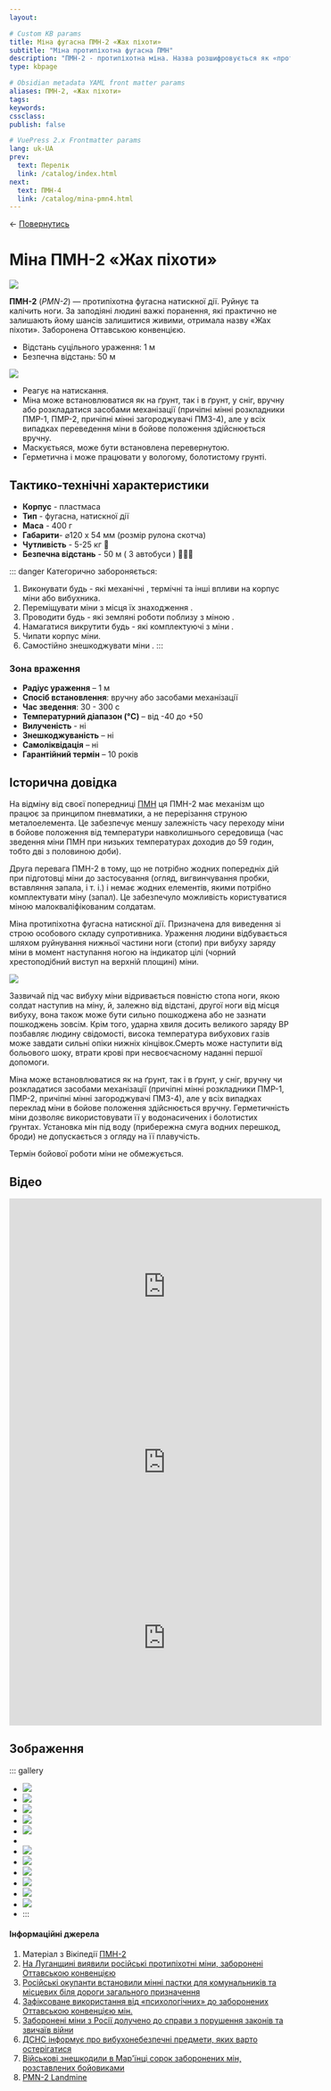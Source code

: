 ```yaml
---
layout:

# Custom KB params
title: Міна фугасна ПМН-2 «Жах піхоти»
subtitle: "Міна протипіхотна фугасна ПМН"
description: "ПМН-2 - протипіхотна міна. Назва розшифровується як «протипіхотна міна натискна»."
type: kbpage

# Obsidian metadata YAML front matter params
aliases: ПМН-2, «Жах піхоти»
tags:
keywords:
cssclass:
publish: false

# VuePress 2.x Frontmatter params
lang: uk-UA
prev:
  text: Перелік
  link: /catalog/index.html
next:
  text: ПМН-4
  link: /catalog/mina-pmn4.html
---
```


← [Повернутись](./index.md)

# Міна ПМН-2 «Жах піхоти»

![](./assets/pmn-2_7.png)

**ПМН-2** (_PMN-2_) — протипіхотна фугасна натискної дії. Руйнує та калічить ноги. За заподіяні людині важкі поранення, які практично не залишають йому шансів залишитися живими, отримала назву «Жах піхоти». Заборонена Оттавською конвенцією.

- Відстань суцільного ураження: 1 м
- Безпечна відстань: 50 м

![](./assets/distance-1.svg)

- Реагує на натискання.
- Міна може встановлюватися як на ґрунт, так і в ґрунт, у сніг, вручну або розкладатися засобами механізації (причіпні мінні розкладники ПМР-1, ПМР-2, причіпні мінні загороджувачі ПМЗ-4), але у всіх випадках переведення міни в бойове положення здійснюється вручну.
- Маскуєтьяся, може бути встановлена перевернутою.
- Герметична і може працювати у вологому, болотистому грунті.

## Тактико-технічні характеристики

- **Корпус** - пластмаса
- **Тип** - фугасна, натискної дії
- **Маса** - 400 г
- **Габарити**- ⌀120 х 54 мм (розмір рулона скотча)
- **Чутливість** - 5-25 кг 🐐
- **Безпечна відстань** - 50 м ( 3 автобуси ) 🚌🚌🚌

::: danger Категорично забороняється:

1. Виконувати будь - які механічні , термічні та інші впливи на корпус міни або вибухника.
2. Переміщувати міни з місця їх знаходження .
3. Проводити будь - які земляні роботи поблизу з міною .
4. Намагатися викрутити будь - які комплектуючі з міни .
5. Чипати корпус міни.
6. Самостійно знешкоджувати міни .
   :::

### Зона враження

- **Радіус ураження** – 1 м
- **Спосіб встановлення**: вручну або засобами механізації
- **Час зведення**: 30 - 300 с
- **Температурний діапазон (°C)** – від -40 до +50
- **Вилученість** - ні
- **Знешкоджуваність** – ні
- **Самоліквідація** – ні
- **Гарантійний термін** – 10 років

## Історична довідка

На відміну від своєї попередниці [ПМН](./mina-pmn.md) ця ПМН-2 має механізм що працює за принципом пневматики, а не перерізання струною металоелемента. Це забезпечує меншу залежність часу переходу міни в бойове положення від температури навколишнього середовища (час зведення міни ПМН при низьких температурах доходив до 59 годин, тобто дві з половиною доби).

Друга перевага ПМН-2 в тому, що не потрібно жодних попередніх дій при підготовці міни до застосування (огляд, вигвинчування пробки, вставляння запала, і т. і.) і немає жодних елементів, якими потрібно комплектувати міну (запал). Це забезпечуло можливість користуватися міною малокваліфікованим солдатам.

Міна протипіхотна фугасна натискної дії. Призначена для виведення зі строю особового складу супротивника. Ураження людини відбувається шляхом руйнування нижньої частини ноги (стопи) при вибуху заряду міни в момент наступання ногою на індикатор цілі (чорний хрестоподібний виступ на верхній площині) міни.

![](./assets/pfm_14.png)

Зазвичай під час вибуху міни відривається повністю стопа ноги, якою солдат наступив на міну, й, залежно від відстані, другої ноги від місця вибуху, вона також може бути сильно пошкоджена або не зазнати пошкоджень зовсім.
Крім того, ударна хвиля досить великого заряду ВР позбавляє людину свідомості, висока температура вибухових газів може завдати сильні опіки нижніх кінцівок.Смерть може наступити від больового шоку, втрати крові при несвоєчасному наданні першої допомоги.

Міна може встановлюватися як на ґрунт, так і в ґрунт, у сніг, вручну чи розкладатися засобами механізації (причіпні мінні розкладники ПМР-1, ПМР-2, причіпні мінні загороджувачі ПМЗ-4), але у всіх випадках переклад міни в бойове положення здійснюється вручну. Герметичність міни дозволяє використовувати її у водонасичених і болотистих ґрунтах. Установка мін під воду (прибережна смуга водних перешкод, броди) не допускається з огляду на її плавучість.

Термін бойової роботи міни не обмежується.

## Відео

<iframe width="560" height="315" src="https://www.youtube.com/embed/Gk6e62wSJQU" title="YouTube video player" frameborder="0" allow="accelerometer; autoplay; clipboard-write; encrypted-media; gyroscope; picture-in-picture" allowfullscreen></iframe>
<iframe width="560" height="315" src="https://www.youtube.com/embed/54m-LxnxsnQ" title="YouTube video player" frameborder="0" allow="accelerometer; autoplay; clipboard-write; encrypted-media; gyroscope; picture-in-picture" allowfullscreen></iframe>
<iframe width="560" height="315" src="https://www.youtube.com/embed/Lg5f9BXn8Uk" title="YouTube video player" frameborder="0" allow="accelerometer; autoplay; clipboard-write; encrypted-media; gyroscope; picture-in-picture" allowfullscreen></iframe>

## Зображення

::: gallery

- ![](./assets/pmn-2.png)
- ![](https://texty.org.ua/before_christ/thumbnail/94/94467.jpg)
- ![](./assets/pmn-pack.png)
- ![](./assets/pmn-2_6.png)
- ![](./assets/pmn-2_5.png)
-
- ![](./assets/pmn-2_4.png)
- ![](./assets/pmn-2_1.png)
- ![](./assets/pmn-2_2.png)
- ![](./assets/pmn-2_3.png)
- ![](./assets/pmn-2_8.png)
- ![](./assets/pmn-2_9.png)
- :::

#### Інформаційні джерела

1. Матеріал з Вікіпедії [ПМН-2](https://uk.wikipedia.org/wiki/%D0%9F%D0%9C%D0%9D-2)
2. [На Луганщині виявили російські протипіхотні міни, заборонені Оттавською конвенцією](https://armyinform.com.ua/2021/03/17/na-luganshhyni-vyyavyly-rosijski-protypihotni-miny-zaboroneni-ottavskoyu-konvencziyeyu/)
3. [Російські окупанти встановили мінні пастки для комунальників та місцевих біля дороги загального призначення](https://diana-mihailova.livejournal.com/4465548.html)
4. [Зафіксоване використання від «психологічних» до заборонених Оттавською конвенцією мін.](https://zn.ua/ukr/UKRAINE/jaki-same-mini-vkljuchajuchi-zaboroneni-vikoristovuje-rf-u-vijni-z-ukrajinoju-ekspert.html)
5. [Заборонені міни з Росії долучено до справи з порушення законів та звичаїв війни](https://mil.in.ua/uk/news/zaboroneni-miny-z-rosiyi-dolucheno-do-spravy-z-porushennya-zakoniv-ta-zvychayiv-vijny/)
6. [ДСНС інформує про вибухонебезпечні предмети, яких варто остерігатися](https://mil.in.ua/uk/news/dsns-informuye-pro-vybuhonebezpechni-predmety-yakyh-varto-osterigatysya/)
7. [Військові знешкодили в Мар'їнці сорок заборонених мін, розставлених бойовиками](https://texty.org.ua/fragments/94468/Vijskovi_zneshkodyly_v_Marjinci_sorok_zaboronenyh_min-94468/)
8. [PMN-2 Landmine](https://cat-uxo.com/explosive-hazards/landmines/pmn-2-landmine)
